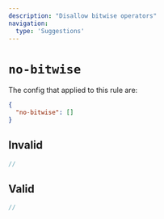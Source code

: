 ```yaml
---
description: "Disallow bitwise operators"
navigation:
  type: 'Suggestions'
---
```


# `no-bitwise`

The config that applied to this rule are:

```json
{
  "no-bitwise": []
}
```

## Invalid

```js invalid
//
```

## Valid

```js valid
//
```
  